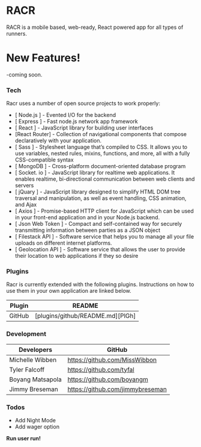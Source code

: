 # RACR

RACR is a mobile based, web-ready, React powered app for all types of runners.


# New Features!

-coming soon.

### Tech

Racr uses a number of open source projects to work properly:

* [ Node.js ] - Evented I/O for the backend
* [ Express ] - Fast node.js network app framework
* [ React ] - JavaScript library for building user interfaces
* [React Router] - Collection of navigational components that compose declaratively with your application.
* [ Sass ] - Stylesheet language that’s compiled to CSS. It allows you to use variables, nested rules, mixins, functions, and more, all with a fully CSS-compatible syntax
* [ MongoDB ] - Cross-platform document-oriented database program
* [ Socket. io ] - JavaScript library for realtime web applications. It enables realtime, bi-directional communication between web clients and servers
* [ jQuary ] - JavaScript library designed to simplify HTML DOM tree traversal and manipulation, as well as event handling, CSS animation, and Ajax
* [ Axios ] - Promise-based HTTP client for JavaScript which can be used in your front-end application and in your Node.js backend.
* [ Json Web Token ] - Compact and self-contained way for securely transmitting information between parties as a JSON object
* [ Filestack API ] - Software service that helps you to manage all your file uploads on different internet platforms.
* [ Geolocation API ] - Software service that allows the user to provide their location to web applications if they so desire

### Plugins

Racr is currently extended with the following plugins. Instructions on how to use them in your own application are linked below.

| Plugin | README                           |
|--------|----------------------------------|
| GitHub | [plugins/github/README.md][PlGh] |

### Development
| Developers       | GitHub                           |
|------------------|----------------------------------|
| Michelle Wibben  | https://github.com/MissWibbon    |
| Tyler Falcoff    | https://github.com/tyfal         |
| Boyang Matsapola | https://github.com/boyangm       |
| Jimmy Breseman   | https://github.com/jimmybreseman |

### Todos

- Add Night Mode 
- Add wager option

**Run user run!**